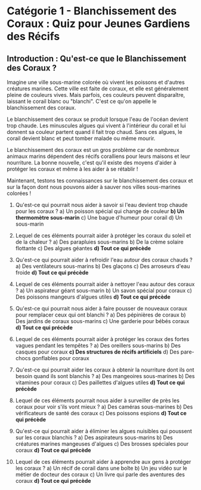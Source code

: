 # Catégorie 1 - Blanchissement des Coraux : Quiz pour Jeunes Gardiens des Récifs

## Introduction : Qu'est-ce que le Blanchissement des Coraux ?

Imagine une ville sous-marine colorée où vivent les poissons et d'autres créatures marines. Cette ville est faite de coraux, et elle est généralement pleine de couleurs vives. Mais parfois, ces couleurs peuvent disparaître, laissant le corail blanc ou "blanchi". C'est ce qu'on appelle le blanchissement des coraux.

Le blanchissement des coraux se produit lorsque l'eau de l'océan devient trop chaude. Les minuscules algues qui vivent à l'intérieur du corail et lui donnent sa couleur partent quand il fait trop chaud. Sans ces algues, le corail devient blanc et peut tomber malade ou même mourir.

Le blanchissement des coraux est un gros problème car de nombreux animaux marins dépendent des récifs coralliens pour leurs maisons et leur nourriture. La bonne nouvelle, c'est qu'il existe des moyens d'aider à protéger les coraux et même à les aider à se rétablir !

Maintenant, testons tes connaissances sur le blanchissement des coraux et sur la façon dont nous pouvons aider à sauver nos villes sous-marines colorées !

1. Qu'est-ce qui pourrait nous aider à savoir si l'eau devient trop chaude pour les coraux ?
   a) Un poisson spécial qui change de couleur
   **b) Un thermomètre sous-marin**
   c) Une bague d'humeur pour corail
   d) Un sous-marin

2. Lequel de ces éléments pourrait aider à protéger les coraux du soleil et de la chaleur ?
   a) Des parapluies sous-marins
   b) De la crème solaire flottante
   c) Des algues géantes
   **d) Tout ce qui précède**

3. Qu'est-ce qui pourrait aider à refroidir l'eau autour des coraux chauds ?
   a) Des ventilateurs sous-marins
   b) Des glaçons
   c) Des arroseurs d'eau froide
   **d) Tout ce qui précède**

4. Lequel de ces éléments pourrait aider à nettoyer l'eau autour des coraux ?
   a) Un aspirateur géant sous-marin
   b) Un savon spécial pour coraux
   c) Des poissons mangeurs d'algues utiles
   **d) Tout ce qui précède**

5. Qu'est-ce qui pourrait nous aider à faire pousser de nouveaux coraux pour remplacer ceux qui ont blanchi ?
   a) Des pépinières de coraux
   b) Des jardins de coraux sous-marins
   c) Une garderie pour bébés coraux
   **d) Tout ce qui précède**

6. Lequel de ces éléments pourrait aider à protéger les coraux des fortes vagues pendant les tempêtes ?
   a) Des oreillers sous-marins
   b) Des casques pour coraux
   **c) Des structures de récifs artificiels**
   d) Des pare-chocs gonflables pour coraux

7. Qu'est-ce qui pourrait aider les coraux à obtenir la nourriture dont ils ont besoin quand ils sont blanchis ?
   a) Des mangeoires sous-marines
   b) Des vitamines pour coraux
   c) Des paillettes d'algues utiles
   **d) Tout ce qui précède**

8. Lequel de ces éléments pourrait nous aider à surveiller de près les coraux pour voir s'ils vont mieux ?
   a) Des caméras sous-marines
   b) Des vérificateurs de santé des coraux
   c) Des poissons espions
   **d) Tout ce qui précède**

9. Qu'est-ce qui pourrait aider à éliminer les algues nuisibles qui poussent sur les coraux blanchis ?
   a) Des aspirateurs sous-marins
   b) Des créatures marines mangeuses d'algues
   c) Des brosses spéciales pour coraux
   **d) Tout ce qui précède**

10. Lequel de ces éléments pourrait aider à apprendre aux gens à protéger les coraux ?
    a) Un récif de corail dans une boîte
    b) Un jeu vidéo sur le métier de docteur des coraux
    c) Un livre qui parle des aventures des coraux
    **d) Tout ce qui précède**